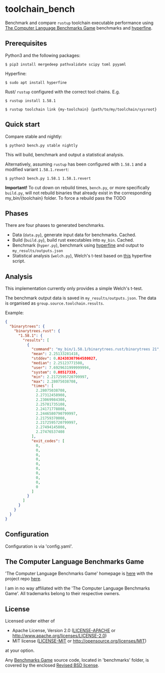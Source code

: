 # toolchain_bench
Benchmark and compare `rustup` toolchain executable performance using [The Computer Language Benchmarks Game](https://benchmarksgame-team.pages.debian.net/benchmarksgame/index.html) benchmarks and [hyperfine](https://github.com/sharkdp/hyperfine).


## Prerequisites

Python3 and the following packages:

```
$ pip3 install mergedeep pathvalidate scipy toml pyyaml
```

Hyperfine:

```
$ sudo apt install hyperfine
```

Rust/ `rustup` configured with the correct tool chains.
E.g.
```
$ rustup install 1.58.1
```
```
$ rustup toolchain link {my-toolchain} {path/to/my/toolchain/sysroot}
```

## Quick start

Compare stable and nightly:
```
$ python3 bench.py stable nightly
```

This will build, benchmark and output a statistical analysis.


Alternatively, assuming `rustup` has been configured with `1.58.1` and a modified variant `1.58.1.revert`:
```
$ python3 bench.py 1.58.1 1.58.1.revert
```
**Important!** To cut down on rebuild times, `bench.py`, or more specifically `build.py`, will not rebuild binaries that already exist in the corresponding my_bin/{toolchain} folder. To force a rebuild pass the TODO


## Phases

There are four phases to generated benchmarks.

- Data (`data.py`), generate input data for benchmarks. Cached.
- Build (`build.py`), build rust executables into `my_bin`. Cached.
- Benchmark (`hyper.py`), benchmark using [hyperfine](https://github.com/sharkdp/hyperfine) and output to `my_results/outputs.json`
- Statistical analysis (`welch.py`), Welch's t-test based on [this](https://github.com/sharkdp/hyperfine/blob/master/scripts/welch_ttest.py) hyperfine script.


## Analysis

This implementation currently only provides a simple Welch's t-test.

The benchmark output data is saved in `my_results/outputs.json`. The data is organised as `group.source.toolchain.results`.

Example:
```json
{
  "binarytrees": {
    "binarytrees.rust": {
      "1.58.1": {
        "results": [
          {
            "command": "my_bin/1.58.1/binarytrees.rust/binarytrees 21",
            "mean": 2.25133281418,
            "stddev": 0.02438307964580027,
            "median": 2.25123771508,
            "user": 7.6929631999999994,
            "system": 0.08517338,
            "min": 2.2172595720799997,
            "max": 2.28075038708,
            "times": [
              2.28075038708,
              2.27312458908,
              2.23069984308,
              2.25781735108,
              2.24171778808,
              2.2446580790799997,
              2.21759370008,
              2.2172595720799997,
              2.27494145808,
              2.27476537408
            ],
            "exit_codes": [
              0,
              0,
              0,
              0,
              0,
              0,
              0,
              0,
              0,
              0
            ]
          }
        ]
      }
    }
  } 
}
```

## Configuration

Configuration is via 'config.yaml'.


## The Computer Language Benchmarks Game

'The Computer Language Benchmarks Game' homepage is [here](ttps://benchmarksgame-team.pages.debian.net/benchmarksgame/index.html) with the project repo [here](https://salsa.debian.org/benchmarksgame-team/benchmarksgame).

I am in no way affiliated with the 'The Computer Language Benchmarks Game'. All trademarks belong to their respective owners.


## License

Licensed under either of

 * Apache License, Version 2.0
   ([LICENSE-APACHE](LICENSE-APACHE) or http://www.apache.org/licenses/LICENSE-2.0)
 * MIT license
   ([LICENSE-MIT](LICENSE-MIT) or http://opensource.org/licenses/MIT)

at your option.

Any [Benchmarks Game](https://benchmarksgame-team.pages.debian.net/benchmarksgame/index.html) source code, located in 'benchmarks' folder, is covered by the enclosed [Revised BSD license](/benchmarks/LICENSE).
